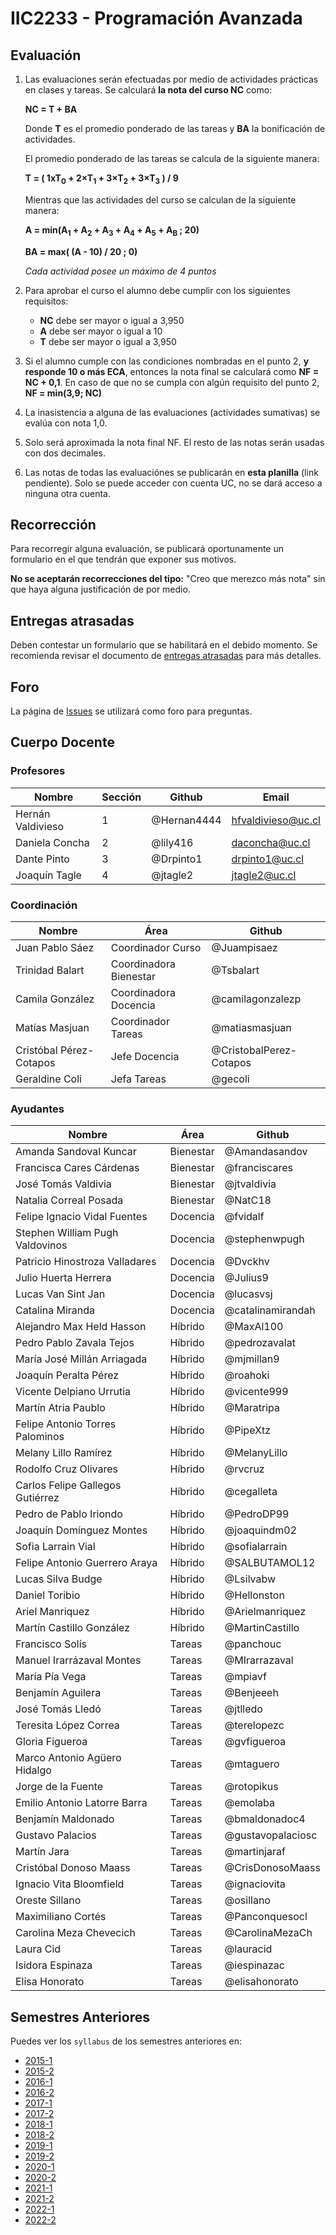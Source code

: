 # IIC2233 - Programación Avanzada

## Evaluación

1. Las evaluaciones serán efectuadas por medio de actividades prácticas en clases y tareas. Se calculará **la nota del curso NC** como:


    **NC = T + BA**

    Donde **T** es el promedio ponderado de las tareas y **BA** la bonificación de actividades.

    El promedio ponderado de las tareas se calcula de la siguiente manera:

    **T = ( 1xT<sub>0</sub> + 2×T<sub>1</sub> + 3×T<sub>2</sub> + 3×T<sub>3</sub> ) / 9**

    Mientras que las actividades del curso se calculan de la siguiente manera:

    **A = min(A<sub>1</sub> + A<sub>2</sub> + A<sub>3</sub> + A<sub>4</sub> + A<sub>5</sub> + A<sub>B</sub> ; 20)**

    **BA = max( (A - 10) / 20 ; 0)**

    *Cada actividad posee un máximo de 4 puntos*


2. Para aprobar el curso el alumno debe cumplir con los siguientes requisitos:

    - **NC** debe ser mayor o igual a 3,950
    - **A** debe ser mayor o igual a 10
    - **T** debe ser mayor o igual a 3,950

4. Si el alumno cumple con las condiciones nombradas en el punto 2, **y responde 10 o más ECA**, entonces la nota final se calculará como **NF = NC + 0,1**. En caso de que no se cumpla con algún requisito del punto 2, **NF = min(3,9; NC)**

5. La inasistencia a alguna de las evaluaciones (actividades sumativas) se evalúa con nota 1,0.

6. Solo será aproximada la nota final NF. El resto de las notas serán usadas con dos decimales.

7. Las notas de todas las evaluaciónes se publicarán en **esta planilla** (link pendiente). Solo se puede acceder con cuenta UC, no se dará acceso a ninguna otra cuenta.

## Recorrección

Para recorregir alguna evaluación, se publicará oportunamente un formulario en el que tendrán que exponer sus motivos.

**No se aceptarán recorrecciones del tipo:** "Creo que merezco más nota" sin que haya alguna justificación de por medio.

## Entregas atrasadas

Deben contestar un formulario que se habilitará en el debido momento. Se recomienda revisar el documento de [entregas atrasadas](https://github.com/IIC2233/Syllabus/blob/main/Archivos%20Importantes/Terminos%20y%20condiciones%20para%20entregas%20atrasadas.md) para más detalles.

## Foro

La página de [Issues](../../issues) se utilizará como foro para preguntas.

## Cuerpo Docente

### Profesores

| Nombre            | Sección | Github      | Email                      |
|-------------------|---------|-------------|----------------------------|
| Hernán Valdivieso | 1       | @Hernan4444 | hfvaldivieso@uc.cl         |
| Daniela Concha    | 2       | @lily416    | daconcha@uc.cl             |
| Dante Pinto       | 3       | @Drpinto1   | drpinto1@uc.cl             |
| Joaquín Tagle     | 4       | @jtagle2    | jtagle2@uc.cl              |

### Coordinación

| Nombre                  | Área                    | Github                  |
|-----------------        |-------------------------|-------------------------|
| Juan Pablo Sáez         | Coordinador Curso       | @Juampisaez             |
| Trinidad Balart         | Coordinadora Bienestar  | @Tsbalart               |
| Camila González         | Coordinadora Docencia   | @camilagonzalezp        |
| Matías Masjuan          | Coordinador Tareas      | @matiasmasjuan          |
| Cristóbal Pérez-Cotapos | Jefe Docencia           | @CristobalPerez-Cotapos |
| Geraldine Coli          | Jefa Tareas             | @gecoli                 | 

### Ayudantes

| Nombre                                 | Área             | Github                  |
|----------------------------------------|------------------|-------------------------|
| Amanda Sandoval Kuncar                 | Bienestar        | @Amandasandov           |
| Francisca Cares Cárdenas               | Bienestar        | @franciscares           |
| José Tomás Valdivia                    | Bienestar        | @jtvaldivia             |
| Natalia Correal Posada                 | Bienestar        | @NatC18                 |
| Felipe Ignacio Vidal Fuentes           | Docencia         | @fvidalf                |
| Stephen William Pugh Valdovinos        | Docencia         | @stephenwpugh           |
| Patricio Hinostroza Valladares         | Docencia         | @Dvckhv                 |
| Julio Huerta Herrera                   | Docencia         | @Julius9                |
| Lucas Van Sint Jan                     | Docencia         | @lucasvsj               |
| Catalina Miranda                       | Docencia         | @catalinamirandah       |
| Alejandro Max Held Hasson              | Híbrido          | @MaxAl100               |
| Pedro Pablo Zavala Tejos               | Híbrido          | @pedrozavalat           |
| María José Millán Arriagada            | Híbrido          | @mjmillan9              |
| Joaquín Peralta Pérez                  | Híbrido          | @roahoki                |
| Vicente Delpiano Urrutia               | Híbrido          | @vicente999             |
| Martín Atria Paublo                    | Híbrido          | @Maratripa              |
| Felipe Antonio Torres Palominos        | Híbrido          | @PipeXtz                |
| Melany Lillo Ramírez                   | Híbrido          | @MelanyLillo            |
| Rodolfo Cruz Olivares                  | Híbrido          | @rvcruz                 |
| Carlos Felipe Gallegos Gutiérrez       | Híbrido          | @cegalleta              |
| Pedro de Pablo Iriondo                 | Híbrido          | @PedroDP99              |
| Joaquín Domínguez Montes               | Híbrido          | @joaquindm02            |
| Sofia Larrain Vial                     | Híbrido          | @sofialarrain           |
| Felipe Antonio Guerrero Araya          | Híbrido          | @SALBUTAMOL12           |
| Lucas Silva Budge                      | Híbrido          | @Lsilvabw               |
| Daniel Toribio                         | Híbrido          | @Hellonston             |
| Ariel Manriquez                        | Híbrido          | @Arielmanriquez         |
| Martín Castillo González               | Híbrido          | @MartinCastillo         |
| Francisco Solís                        | Tareas           | @panchouc               |
| Manuel Irarrázaval Montes              | Tareas           | @MIrarrazaval           |
| María Pía Vega                         | Tareas           | @mpiavf                 |
| Benjamín Aguilera                      | Tareas           | @Benjeeeh               |
| José Tomás Lledó                       | Tareas           | @jtlledo                |
| Teresita López Correa                  | Tareas           | @terelopezc             |
| Gloria Figueroa                        | Tareas           | @gvfigueroa             |
| Marco Antonio Agüero Hidalgo           | Tareas           | @mtaguero               |
| Jorge de la Fuente                     | Tareas           | @rotopikus              |
| Emilio Antonio Latorre Barra           | Tareas           | @emolaba                |
| Benjamín Maldonado                     | Tareas           | @bmaldonadoc4           |
| Gustavo Palacios                       | Tareas           | @gustavopalaciosc       |
| Martín Jara                            | Tareas           | @martinjaraf            |
| Cristóbal Donoso Maass                 | Tareas           | @CrisDonosoMaass        |
| Ignacio Vita Bloomfield                | Tareas           | @ignaciovita            |
| Oreste Sillano                         | Tareas           | @osillano               |
| Maximiliano Cortés                     | Tareas           | @Panconquesocl          |
| Carolina Meza Chevecich                | Tareas           | @CarolinaMezaCh         |
| Laura Cid                              | Tareas           | @lauracid               |
| Isidora Espinaza                       | Tareas           | @iespinazac             |
| Elisa Honorato                         | Tareas           | @elisahonorato          |

## Semestres Anteriores

Puedes ver los `syllabus` de los semestres anteriores en:
- [2015-1](https://github.com/IIC2233-2015-1/syllabus)
- [2015-2](https://github.com/IIC2233-2015-2/syllabus)
- [2016-1](https://github.com/IIC2233-2016-1/syllabus)
- [2016-2](https://github.com/IIC2233-2016-02/Syllabus)
- [2017-1](https://github.com/IIC2233/Syllabus-2017-1)
- [2017-2](https://github.com/IIC2233/Syllabus-2017-2)
- [2018-1](https://github.com/IIC2233/Syllabus-2018-1)
- [2018-2](https://github.com/IIC2233/Syllabus-2018-2)
- [2019-1](https://github.com/IIC2233/syllabus-2019-1)
- [2019-2](https://github.com/IIC2233/syllabus-2019-2)
- [2020-1](https://github.com/IIC2233/syllabus-2020-1)
- [2020-2](https://github.com/IIC2233/syllabus-2020-2)
- [2021-1](https://github.com/IIC2233/syllabus-2021-1)
- [2021-2](https://github.com/IIC2233/syllabus-2021-2)
- [2022-1](https://github.com/IIC2233/syllabus-2022-1)
- [2022-2](https://github.com/IIC2233/Syllabus-2022-2)
